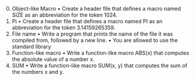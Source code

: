 0. Object-like Macro
•	Create a header file that defines a macro named SIZE as an abbreviation for the token 1024.
1. Pi
•	Create a header file that defines a macro named PI as an abbreviation for the token 3.14159265359.
2. File name
•	Write a program that prints the name of the file it was compiled from, followed by a new line.
•	You are allowed to use the standard library
3. Function-like macro
•	Write a function-like macro ABS(x) that computes the absolute value of a number x.
4. SUM
•	Write a function-like macro SUM(x, y) that computes the sum of the numbers x and y.

